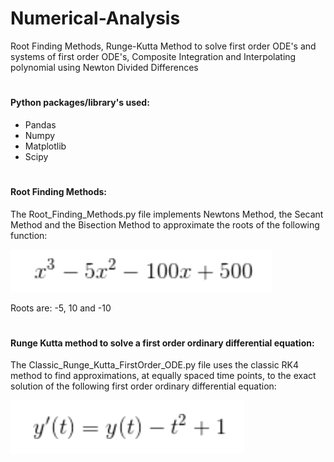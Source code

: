 # Numerical-Analysis
Root Finding Methods, Runge-Kutta Method to solve first order ODE's and systems of first order ODE's, Composite Integration and Interpolating polynomial using Newton Divided Differences

#
#### Python packages/library's used: 
- Pandas
- Numpy
- Matplotlib
- Scipy

#
#### Root Finding Methods:

The Root_Finding_Methods.py file implements Newtons Method, the Secant Method and the Bisection Method to approximate the roots of the following function:

![](Images/Equation_for_roots.png)

Roots are: -5, 10 and -10

#
#### Runge Kutta method to solve a first order ordinary differential equation:

The Classic_Runge_Kutta_FirstOrder_ODE.py file uses the classic RK4 method to find approximations, at equally spaced time points, to the exact solution of the following first order ordinary differential equation:  

![](Images/Equation_RK4_1.png)

